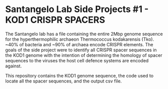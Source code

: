 # Santangelo Lab Side Projects #1 - KOD1 CRISPR SPACERS
The Santangelo lab has a file containing the entire 2Mbp genome sequence for the hyperthermophilic archaeon Thermococcus kodakarensis (Tko). ~40% of bacteria and ~90% of archaea encode CRISPR elements. The goals of the side project were to identify all CRISPR spacer sequences in the KOD1 genome with the intention of determining the homology of spacer sequences to the viruses the host cell defence systems are encoded against.

This repository contains the KOD1 genome sequence, the code used to locate all the spacer sequences, and the output csv file.
